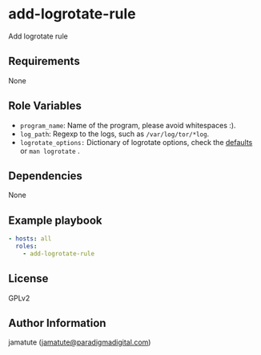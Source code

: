 # add-logrotate-rule

Add logrotate rule

## Requirements

None

## Role Variables

* `program_name`: Name of the program, please avoid whitespaces :).
* `log_path`: Regexp to the logs, such as `/var/log/tor/*log`.
* `logrotate_options:` Dictionary of logrotate options, check the
  [defaults](defaults/main.yml) or `man logrotate` .

## Dependencies

None

## Example playbook

```yaml
- hosts: all
  roles:
    - add-logrotate-rule
```

## License

GPLv2

## Author Information
jamatute (jamatute@paradigmadigital.com)
